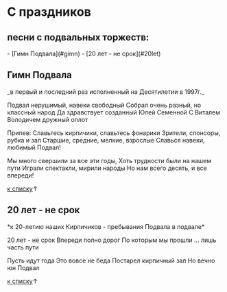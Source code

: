 # С праздников

<h2 id="pesni"> песни с подвальных торжеств:</h2>
- [Гимн Подвала](#gimn)
- [20 лет - не срок](#20let)
	

<h2 id="gimn">Гимн Подвала</h2>
_в первый и последний раз исполненный на Десятилетии в 1997г._

Подвал нерушимый, навеки свободный
Собрал очень разный, но классный народ
Да здравствует созданный Юлей Семенной
С Виталем Володичем дружный оплот
	 
Припев:
Славьтесь кирпичики, славьтесь фонарики
Зрители, спонсоры, рубка и зал
Старшие, средние, мелкие, взрослые
Славься навеки, любимый Подвал!
	 
Мы много свершили за все эти годы,
Хоть трудности были на нашем пути
Играли спектакли, мирили народы
Но нам всего десять, и все впереди!

[к списку](#pesni)↑

<h2 id="20let">20 лет - не срок</h2>
*к 20-летию наших Кирпичиков - пребывания Подвала в подвале*

20 лет - не срок
Впереди полно дорог
По которым мы прошли
... лишь часть пути

Пусть идут года
Это вовсе не беда
Постарел кирпичный зал
Но вечно юн Подвал

[к списку](#pesni)↑

